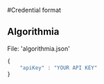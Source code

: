 #Credential format

## Algorithmia

File: 'algorithmia.json'

```js
{
    "apiKey" : "YOUR API KEY"
}
```
